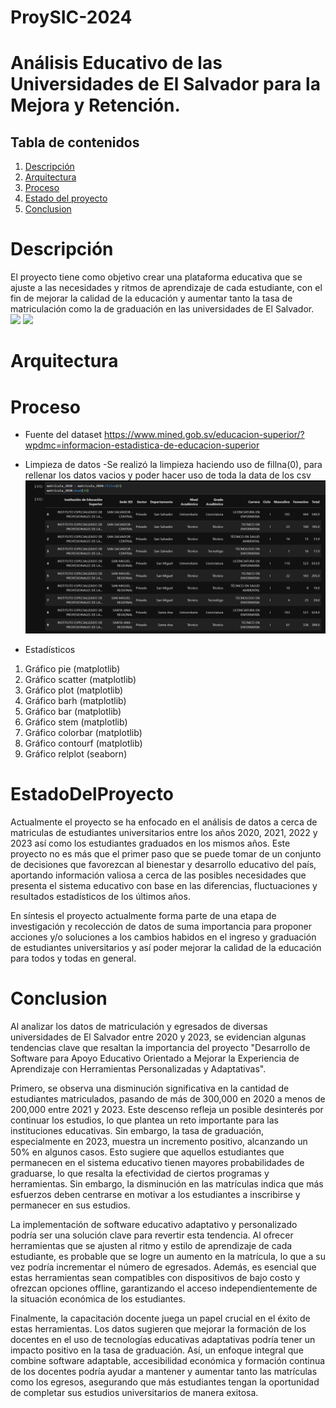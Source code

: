 # ProySIC-2024

# Análisis Educativo de las Universidades de El Salvador para la Mejora y Retención.

## Tabla de contenidos
1. [Descripción](#Descripción)
2. [Arquitectura](#Arquitectura)
3. [Proceso](#Proceso)
4. [Estado del proyecto](#EstadoDelProyecto)
5. [Conclusion](#Conclusion)

# Descripción
El proyecto tiene como objetivo crear una plataforma educativa que se ajuste a las necesidades y ritmos de aprendizaje de cada estudiante, con el fin de mejorar la calidad de la educación y aumentar tanto la tasa de matriculación como la de graduación en las universidades de El Salvador.
![](imgs/descripcion1.gif)
![](imgs/descripcion2.gif)

# Arquitectura

# Proceso

* Fuente del dataset
https://www.mined.gob.sv/educacion-superior/?wpdmc=informacion-estadistica-de-educacion-superior

* Limpieza de datos
-Se realizó la limpieza haciendo uso de fillna(0), para rellenar los datos vacios y poder hacer uso de toda la data de los csv
![](imgs/limpiezadedatos.png)

* Estadísticos
1. Gráfico pie (matplotlib)
2. Gráfico scatter (matplotlib)
3. Gráfico plot (matplotlib)
4. Gráfico barh (matplotlib)
5. Gráfico bar (matplotlib)
6. Gráfico stem (matplotlib)
7. Gráfico colorbar (matplotlib)
8. Gráfico contourf (matplotlib)
9. Gráfico relplot (seaborn)

# EstadoDelProyecto
Actualmente el proyecto se ha enfocado en el análisis de datos a cerca de matriculas de estudiantes universitarios entre los años 2020, 2021, 2022 y 2023 así como los estudiantes graduados en los mismos años. Este proyecto no es más que el primer paso que se puede tomar de un conjunto de decisiones que favorezcan al bienestar y desarrollo educativo del país, aportando información valiosa a cerca de las posibles necesidades que presenta el sistema educativo con base en las diferencias, fluctuaciones y resultados estadísticos de los últimos años.

En síntesis el proyecto actualmente forma parte de una etapa de investigación y recolección de datos de suma importancia para proponer acciones y/o soluciones a los cambios habidos en el ingreso y graduación de estudiantes universitarios y así poder mejorar la calidad de la educación para todos y todas en general.

# Conclusion
Al analizar los datos de matriculación y egresados de diversas universidades de El Salvador entre 2020 y 2023, se evidencian algunas tendencias clave que resaltan la importancia del proyecto "Desarrollo de Software para Apoyo Educativo Orientado a Mejorar la Experiencia de Aprendizaje con Herramientas Personalizadas y Adaptativas".

Primero, se observa una disminución significativa en la cantidad de estudiantes matriculados, pasando de más de 300,000 en 2020 a menos de 200,000 entre 2021 y 2023. Este descenso refleja un posible desinterés por continuar los estudios, lo que plantea un reto importante para las instituciones educativas. Sin embargo, la tasa de graduación, especialmente en 2023, muestra un incremento positivo, alcanzando un 50% en algunos casos. Esto sugiere que aquellos estudiantes que permanecen en el sistema educativo tienen mayores probabilidades de graduarse, lo que resalta la efectividad de ciertos programas y herramientas. Sin embargo, la disminución en las matrículas indica que más esfuerzos deben centrarse en motivar a los estudiantes a inscribirse y permanecer en sus estudios.

La implementación de software educativo adaptativo y personalizado podría ser una solución clave para revertir esta tendencia. Al ofrecer herramientas que se ajusten al ritmo y estilo de aprendizaje de cada estudiante, es probable que se logre un aumento en la matrícula, lo que a su vez podría incrementar el número de egresados. Además, es esencial que estas herramientas sean compatibles con dispositivos de bajo costo y ofrezcan opciones offline, garantizando el acceso independientemente de la situación económica de los estudiantes.

Finalmente, la capacitación docente juega un papel crucial en el éxito de estas herramientas. Los datos sugieren que mejorar la formación de los docentes en el uso de tecnologías educativas adaptativas podría tener un impacto positivo en la tasa de graduación. Así, un enfoque integral que combine software adaptable, accesibilidad económica y formación continua de los docentes podría ayudar a mantener y aumentar tanto las matrículas como los egresos, asegurando que más estudiantes tengan la oportunidad de completar sus estudios universitarios de manera exitosa.

